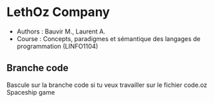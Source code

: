 # LethOz Company
- Authors : Bauvir M., Laurent A.
- Course : Concepts, paradigmes et sémantique des langages de programmation (LINFO1104)

## Branche code
Bascule sur la branche code si tu veux travailler sur le fichier code.oz
Spaceship game
